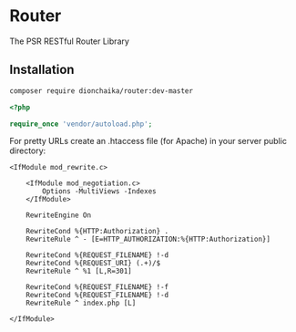 # Router
The PSR RESTful Router Library

## Installation
```bash
composer require dionchaika/router:dev-master
```

```php
<?php

require_once 'vendor/autoload.php';
```

For pretty URLs create an .htaccess file
(for Apache) in your server public directory:
```.htaccess
<IfModule mod_rewrite.c>

    <IfModule mod_negotiation.c>
        Options -MultiViews -Indexes
    </IfModule>

    RewriteEngine On

    RewriteCond %{HTTP:Authorization} .
    RewriteRule ^ - [E=HTTP_AUTHORIZATION:%{HTTP:Authorization}]

    RewriteCond %{REQUEST_FILENAME} !-d
    RewriteCond %{REQUEST_URI} (.+)/$
    RewriteRule ^ %1 [L,R=301]

    RewriteCond %{REQUEST_FILENAME} !-f
    RewriteCond %{REQUEST_FILENAME} !-d
    RewriteRule ^ index.php [L]

</IfModule>
```
